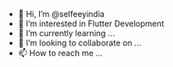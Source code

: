 - 👋 Hi, I’m @selfeeyindia
- 👀 I’m interested in Flutter Development
- 🌱 I’m currently learning ...
- 💞️ I’m looking to collaborate on ...
- 📫 How to reach me ...

<!---
selfeeyindia/selfeeyindia is a ✨ special ✨ repository because its `README.md` (this file) appears on your GitHub profile.
You can click the Preview link to take a look at your changes.
--->

